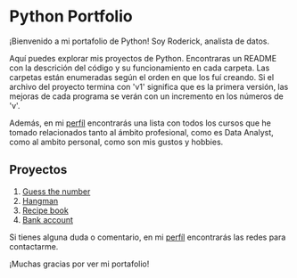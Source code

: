 
# Python Portfolio

¡Bienvenido a mi portafolio de Python! Soy Roderick, analista de datos.

Aquí puedes explorar mis proyectos de Python. Encontraras un README con la descrición del código y su funcionamiento en cada carpeta. Las carpetas están enumeradas según el orden en que los fuí creando. Si el archivo del proyecto termina con 'v1' significa que es la primera versión, las mejoras de cada programa se verán con un incremento en los números de 'v'. 

Además, en mi [perfíl](https://github.com/RoderickGamer) encontrarás una lista con todos los cursos que he tomado relacionados tanto al ámbito profesional, como es Data Analyst, como al ambito personal, como son mis gustos y hobbies.

## Proyectos

1. [Guess the number](https://github.com/RoderickGamer/RoderickPortfolio/tree/d0cebe28f30918c08f224e205a15013c4df065b1/PythonPortfolio/2_Hangman)
2. [Hangman](https://github.com/RoderickGamer/RoderickPortfolio/tree/d0cebe28f30918c08f224e205a15013c4df065b1/PythonPortfolio/3_Recipe-Book)
3. [Recipe book](https://github.com/RoderickGamer/RoderickPortfolio/tree/d0cebe28f30918c08f224e205a15013c4df065b1/PythonPortfolio/4_Bank-account)
4. [Bank account](https://github.com/RoderickGamer/PythonPortfolio/tree/0eeb29838c38a9255bf2b2edb8bb7d698268ef7a/4_Bank-account)

Si tienes alguna duda o comentario, en mi [perfíl](https://github.com/RoderickGamer) encontrarás las redes para contactarme.

¡Muchas gracias por ver mi portafolio! 
